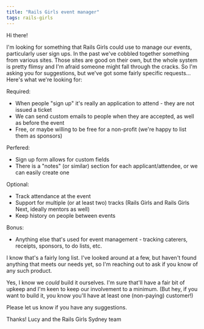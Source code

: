 ```yaml
---
title: "Rails Girls event manager"
tags: rails-girls
---
```


Hi there!

I'm looking for something that Rails Girls could use to manage our events, particularly user sign ups. In the past we've cobbled together something from various sites. Those sites are good on their own, but the whole system is pretty flimsy and I'm afraid someone might fall through the cracks. So I'm asking you for suggestions, but we've got some fairly specific requests... Here's what we're looking for:

Required:

* When people "sign up" it's really an application to attend - they are not issued a ticket
* We can send custom emails to people when they are accepted, as well as before the event
* Free, or maybe willing to be free for a non-profit (we're happy to list them as sponsors)

Perfered:

* Sign up form allows for custom fields
* There is a "notes" (or similar) section for each applicant/attendee, or we can easily create one

Optional:

* Track attendance at the event
* Support for multiple (or at least two) tracks (Rails Girls and Rails Girls Next, ideally mentors as well)
* Keep history on people between events

Bonus:

* Anything else that's used for event management - tracking caterers, receipts, sponsors, to do lists, etc.

I know that's a fairly long list. I've looked around at a few, but haven't found anything that meets our needs yet, so I'm reaching out to ask if you know of any such product.

Yes, I know we *could* build it ourselves. I'm sure that'll have a fair bit of upkeep and I'm keen to keep our involvement to a minimum. (But hey, if you want to build it, you know you'll have at least one (non-paying) customer!)

Please let us know if you have any suggestions.

Thanks!
Lucy and the Rails Girls Sydney team